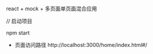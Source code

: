 react + mock + 多页面单页面混合应用 

// 启动项目

 npm start 

 * 页面访问路径
 http://localhost:3000/home/index.html#/